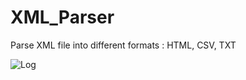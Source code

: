 # XML_Parser
Parse XML file into different formats : HTML, CSV, TXT

![Log](http://freevector.co/wp-content/uploads/2013/08/56055-xml-document-black-interface-symbol.png)
